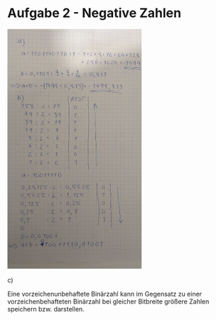 # Aufgabe 2 - Negative Zahlen


<img src="Aufgabe2NegativeZahlen.jpeg" alt="drawing" width="60%"/>

c)

Eine vorzeichenunbehaftete Binärzahl kann im Gegensatz zu einer vorzeichenbehafteten Binärzahl bei gleicher Bitbreite größere Zahlen speichern bzw. darstellen.